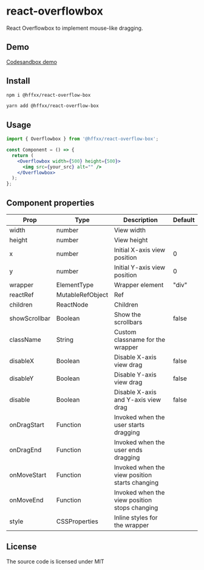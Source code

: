 # react-overflowbox

React Overflowbox to implement mouse-like dragging.

## Demo

[Codesandbox demo](https://codesandbox.io/s/react-overflowbox-o3put1?file=/src/App.js/)

## Install

```bash
npm i @hffxx/react-overflow-box
```

```bash
yarn add @hffxx/react-overflow-box
```

## Usage

```jsx
import { Overflowbox } from '@hffxx/react-overflow-box';

const Component = () => {
  return (
    <Overflowbox width={500} height={500}>
      <img src={your_src} alt="" />
    </Overflowbox>
  );
};
```

## Component properties

| Prop          | Type             | Description                                    | Default |
| ------------- | ---------------- | ---------------------------------------------- | ------- |
| width         | number           | View width                                     |         |
| height        | number           | View height                                    |         |
| x             | number           | Initial X-axis view position                   | 0       |
| y             | number           | Initial Y-axis view position                   | 0       |
| wrapper       | ElementType      | Wrapper element                                | "div"   |
| reactRef      | MutableRefObject | Ref                                            |         |
| children      | ReactNode        | Children                                       |         |
| showScrollbar | Boolean          | Show the scrollbars                            | false   |
| className     | String           | Custom classname for the wrapper               |         |
| disableX      | Boolean          | Disable X-axis view drag                       | false   |
| disableY      | Boolean          | Disable Y-axis view drag                       | false   |
| disable       | Boolean          | Disable X-axis and Y-axis view drag            | false   |
| onDragStart   | Function         | Invoked when the user starts dragging          |         |
| onDragEnd     | Function         | Invoked when the user ends dragging            |         |
| onMoveStart   | Function         | Invoked when the view position starts changing |         |
| onMoveEnd     | Function         | Invoked when the view position stops changing  |         |
| style         | CSSProperties    | Inline styles for the wrapper                  |         |

## License

The source code is licensed under MIT
